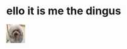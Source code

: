 # ello it is me the dingus

<img src="funnidog.webp" width="50vh" height="50vh" alt="FUNNI DOG!!!!?!?!??!?!?!??!?!?!?!?"></img>
